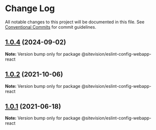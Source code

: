 # Change Log

All notable changes to this project will be documented in this file.
See [Conventional Commits](https://conventionalcommits.org) for commit guidelines.

## [1.0.4](https://github.com/sitevision/sitevision-apps/compare/@sitevision/eslint-config-webapp-react@1.0.3...@sitevision/eslint-config-webapp-react@1.0.4) (2024-09-02)

**Note:** Version bump only for package @sitevision/eslint-config-webapp-react

## [1.0.2](https://github.com/sitevision/sitevision-apps/compare/@sitevision/eslint-config-webapp-react@1.0.1...@sitevision/eslint-config-webapp-react@1.0.2) (2021-10-06)

**Note:** Version bump only for package @sitevision/eslint-config-webapp-react

## [1.0.1](https://github.com/sitevision/sitevision-apps/compare/@sitevision/eslint-config-webapp-react@1.0.0...@sitevision/eslint-config-webapp-react@1.0.1) (2021-06-18)

**Note:** Version bump only for package @sitevision/eslint-config-webapp-react
